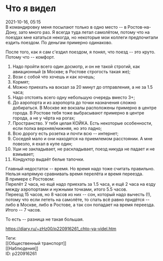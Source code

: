 Что я видел
============

   
 2021-10-16, 05:15   
  В командировку меня посылают только в одно место -- в Ростов-на-Дону, зато много раз. Я всегда туда летал самолётом, потому что на поездах мне кататься некогда, но некоторые мои коллеги предпочитали ездить поездом. По деньгам примерно одинаково.   
   
 После того, как я сам с'ездил поездом, я понял, что поезд -- это круто. Потому что -- комфорт.   
   
 1. Надо пройти всего один досмотр, и он не такой строгий, как авиационный (в Москве; в Ростове строгость такая же);   
 2. Вози с собой что хочешь и как хочешь;   
 3. Кормят;   
 4. Можно приехать на вокзал за 20 минут до отправления, а не за 1.5 часа;   
 5. Надо отстоять всего одну небольшую очередь вместо 3+;   
 6. До аэропорта и из аэропорта до точки назначения сложно добираться. В Москве же вокзалы расположены примерно в центре города. В Ростове тебя тоже выбрасывают примерно в центре города, а не у чёрта на рогах;   
 7. Пространство. У тебя целая КОЙКА. Есть некоторые особенности, если полка верхняя/нижняя, но это ладно;   
 8. Всю дорогу есть розетка и почти всю -- интернет;   
 9. Соседей мало и они находятся на приемлемом расстоянии. А мне повезло, я ехал в купе один;   
 10. Уши не закладывает, не раскладывает, поезд никуда не падает и не взмывает;   
 11. Кондуктор выдаёт белые тапочки.   
   
 Главный недостаток -- время. Но время надо тоже считать правильно. Нельзя напрямую сравнивать время перелёта и время переезда.   
 В примере с Ростовом:   
 Перелёт 2 часа, но ещё надо приехать за 1.5 часа, и ещё 2 часа на езду между аэропортами и нужными точками, итого 5.5 часов.   
 Переезд 15 часов, но 8 часов из них -- сон, который надо вычесть (!), потому что если лететь на самолёте, то спать всё равно придётся -- либо в Москве, либо в Ростове, а так сон попадает на время переезда. Итого -- 7 часов.   
   
 То есть -- разница не такая большая.   
    
 <https://diary.ru/~zHz00/p220916261_chto-ya-videl.htm>   
   
 Теги:   
 [[Общественный транспорт]]   
 [[Наблюдения]]   
 ID: p220916261